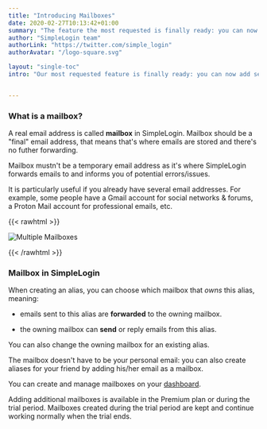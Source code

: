 ```yaml
---
title: "Introducing Mailboxes"
date: 2020-02-27T10:13:42+01:00
summary: "The feature the most requested is finally ready: you can now add several *real* email addresses into SimpleLogin and choose which one to use when creating aliases..."
author: "SimpleLogin team"
authorLink: "https://twitter.com/simple_login"
authorAvatar: "/logo-square.svg"

layout: "single-toc"
intro: "Our most requested feature is finally ready: you can now add several **real** email addresses into SimpleLogin and choose which one to use when creating aliases!"


---
```


### What is a mailbox?

A real email address is called **mailbox** in SimpleLogin. Mailbox should be a "final" email address, that means that's where emails are stored and there's no futher forwarding.

Mailbox mustn't be a temporary email address as it's where SimpleLogin forwards emails to and informs you of potential errors/issues.

It is particularly useful if you already have several email addresses. For example, some people have a Gmail account for social networks & forums, a Proton Mail account for professional emails, etc.

{{< rawhtml >}}

<img src="/images/multiple-mailboxes.png" class="img-fluid" style="max-width: 800px; margin: auto" alt="Multiple Mailboxes">

{{< /rawhtml >}}

### Mailbox in SimpleLogin

When creating an alias, you can choose which mailbox that *owns* this alias, meaning:

- emails sent to this alias are **forwarded** to the owning mailbox.

- the owning mailbox can **send** or reply emails from this alias.

You can also change the owning mailbox for an existing alias.

The mailbox doesn't have to be your personal email: you can also create aliases for your friend by adding his/her email as a mailbox.

You can create and manage mailboxes on your [dashboard](https://app.simplelogin.io/dashboard/mailbox).

Adding additional mailboxes is available in the Premium plan or during the trial period.
Mailboxes created during the trial period are kept and continue working normally when the trial ends.
